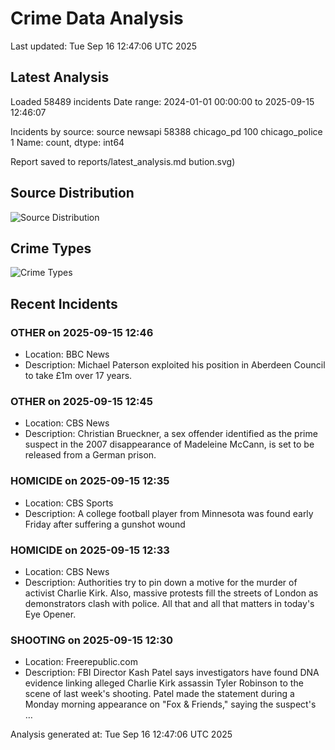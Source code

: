 # Crime Data Analysis
Last updated: Tue Sep 16 12:47:06 UTC 2025

## Latest Analysis

Loaded 58489 incidents
Date range: 2024-01-01 00:00:00 to 2025-09-15 12:46:07

Incidents by source:
source
newsapi           58388
chicago_pd          100
chicago_police        1
Name: count, dtype: int64

Report saved to reports/latest_analysis.md
bution.svg)

## Source Distribution
![Source Distribution](images/source_distribution.svg)

## Crime Types
![Crime Types](images/crime_types.svg)

## Recent Incidents

### OTHER on 2025-09-15 12:46
- Location: BBC News
- Description: Michael Paterson exploited his position in Aberdeen Council to take £1m over 17 years.


### OTHER on 2025-09-15 12:45
- Location: CBS News
- Description: Christian Brueckner, a sex offender identified as the prime suspect in the 2007 disappearance of Madeleine McCann, is set to be released from a German prison.


### HOMICIDE on 2025-09-15 12:35
- Location: CBS Sports
- Description: A college football player from Minnesota was found early Friday after suffering a gunshot wound


### HOMICIDE on 2025-09-15 12:33
- Location: CBS News
- Description: Authorities try to pin down a motive for the murder of activist Charlie Kirk. Also, massive protests fill the streets of London as demonstrators clash with police. All that and all that matters in today's Eye Opener.


### SHOOTING on 2025-09-15 12:30
- Location: Freerepublic.com
- Description: FBI Director Kash Patel says investigators have found DNA evidence linking alleged Charlie Kirk assassin Tyler Robinson to the scene of last week's shooting. Patel made the statement during a Monday morning appearance on "Fox & Friends," saying the suspect's …

Analysis generated at: Tue Sep 16 12:47:06 UTC 2025

